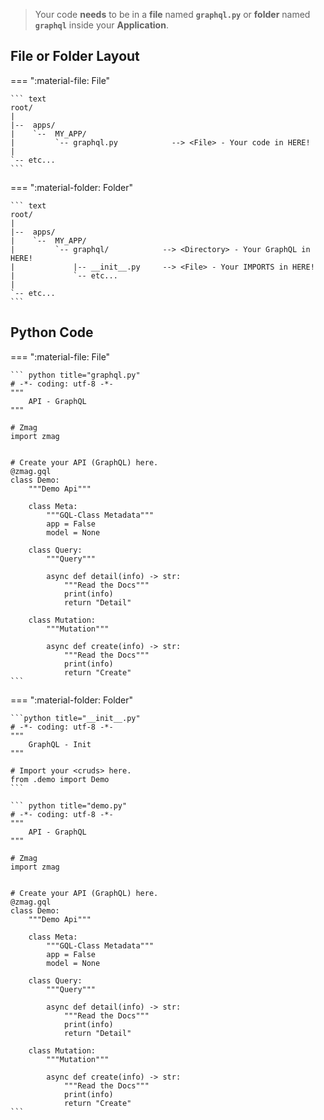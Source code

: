 > Your code **needs** to be in a **file** named **`graphql.py`** or **folder** named **`graphql`** inside your **Application**.

## File or Folder **Layout**

=== ":material-file: File"

    ``` text
    root/
    |
    |--  apps/
    |    `--  MY_APP/
    |         `-- graphql.py            --> <File> - Your code in HERE!
    |
    `-- etc...
    ```

=== ":material-folder: Folder"

    ``` text
    root/
    |
    |--  apps/
    |    `--  MY_APP/
    |         `-- graphql/            --> <Directory> - Your GraphQL in HERE!
    |             |-- __init__.py     --> <File> - Your IMPORTS in HERE!
    |             `-- etc...
    |
    `-- etc...
    ```

## Python **Code**

=== ":material-file: File"

    ``` python title="graphql.py"
    # -*- coding: utf-8 -*-
    """
        API - GraphQL
    """

    # Zmag
    import zmag


    # Create your API (GraphQL) here.
    @zmag.gql
    class Demo:
        """Demo Api"""

        class Meta:
            """GQL-Class Metadata"""
            app = False
            model = None

        class Query:
            """Query"""

            async def detail(info) -> str:
                """Read the Docs"""
                print(info)
                return "Detail"

        class Mutation:
            """Mutation"""

            async def create(info) -> str:
                """Read the Docs"""
                print(info)
                return "Create"
    ```

=== ":material-folder: Folder"

    ```python title="__init__.py"
    # -*- coding: utf-8 -*-
    """
        GraphQL - Init
    """

    # Import your <cruds> here.
    from .demo import Demo
    ```

    ``` python title="demo.py"
    # -*- coding: utf-8 -*-
    """
        API - GraphQL
    """

    # Zmag
    import zmag


    # Create your API (GraphQL) here.
    @zmag.gql
    class Demo:
        """Demo Api"""

        class Meta:
            """GQL-Class Metadata"""
            app = False
            model = None

        class Query:
            """Query"""

            async def detail(info) -> str:
                """Read the Docs"""
                print(info)
                return "Detail"

        class Mutation:
            """Mutation"""

            async def create(info) -> str:
                """Read the Docs"""
                print(info)
                return "Create"
    ```
